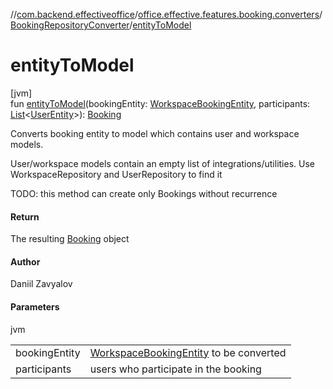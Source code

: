 //[com.backend.effectiveoffice](../../../index.md)/[office.effective.features.booking.converters](../index.md)/[BookingRepositoryConverter](index.md)/[entityToModel](entity-to-model.md)

# entityToModel

[jvm]\
fun [entityToModel](entity-to-model.md)(bookingEntity: [WorkspaceBookingEntity](../../office.effective.features.booking.repository/-workspace-booking-entity/index.md), participants: [List](https://kotlinlang.org/api/latest/jvm/stdlib/kotlin.collections/-list/index.html)&lt;[UserEntity](../../office.effective.features.user.repository/-user-entity/index.md)&gt;): [Booking](../../office.effective.model/-booking/index.md)

Converts booking entity to model which contains user and workspace models.

User/workspace models contain an empty list of integrations/utilities. Use WorkspaceRepository and UserRepository to find it

TODO: this method can create only Bookings without recurrence

#### Return

The resulting [Booking](../../office.effective.model/-booking/index.md) object

#### Author

Daniil Zavyalov

#### Parameters

jvm

| | |
|---|---|
| bookingEntity | [WorkspaceBookingEntity](../../office.effective.features.booking.repository/-workspace-booking-entity/index.md) to be converted |
| participants | users who participate in the booking |
